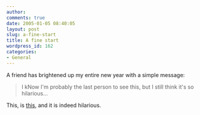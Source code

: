 ```yaml
---
author:
comments: true
date: 2005-01-05 08:40:05
layout: post
slug: a-fine-start
title: A fine start
wordpress_id: 162
categories:
- General
---
```


A friend has brightened up my entire new year with a simple message:

> I kNow I'm probably the last person to see this, but
I still think it's so hilarious... 

This, is [this](http://www.thebricktestament.com/), and it is indeed hilarious.

